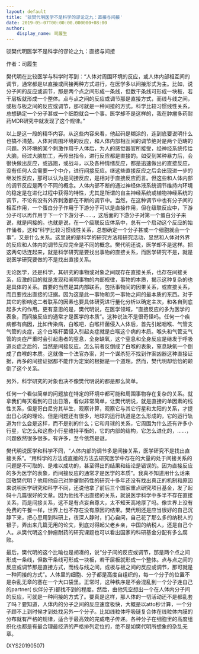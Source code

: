```yaml
---
layout: default
title: '驳樊代明医学不是科学的谬论之九：直接与间接'
date: 2019-05-07T00:00:00.000000+08:00
author:
    display_name: 司履生
---
```


驳樊代明医学不是科学的谬论之九：直接与间接

作者：司履生

樊代明在比较医学与科学时写到：“人体对周围环境的反应，或人体内部相互间的调节，通常都是以直接或间接两种方式进行，在医学多以间接形式为主。比如，说分子间的反应或调节，那是两个点之间形成一条线，但数干条线可形成一块板，若干层板就形成一个整体。点与点之间的反应或调节那是直接方式，而线与线之间，或板与板之间的反应或调节，那可就是一种间接的方式。科学比较习惯线性关系，总想确定一个分子甚或一个细胞就会一个事。医学却不是这样的，我在肿瘤多药耐药MDR研究中就发现了这个规律。”

以上是这一段的精华内容。从这些内容来看，他起码是糊涂的，连到底要说明什么也搞不清楚。人体对周围环境的反应，和人体内部相互间的调节绝对是两个范畴的问题。外环境的某个刺激作用于人体后，为人的感觉器官所接受，经神经系统传给大脑，经过大脑加工，再传出指令，进行反应都是直接的。如受到某种暴力后，会很快做出反应，或逃跑，或战斗，以及各种情绪反应，都是迅速做出的直接反应，没有任何人会需要一个中介，进行间接反应。继这些直接反应之后会出现进一步的继发性反应，那可以认为是间接反应，是相对于直接反应而言。但这些和人体内部的调节反应是两个不同的概念。人体内部不断的通过神经体液系统调节维持内环境的稳定是在进化过程中获得的特性，尤其是所谓的自主神经系统或植物神经系统的调节，不论有没有外界刺激都在不断的调节中。当然，在这种调节中也有分子间的相互作用，一个蛋白分子作用于下游分子可以是直接作用，但在级联反应中，下游分子可以再作用于下一个下游分子……，这后面的下游分子对第一个蛋白分子来说，就是间接的。也就是说，在一个级联反应体系中，总有一个启动这个反应的始作俑者。这和“科学比较习惯线性关系，总想确定一个分子甚或一个细胞就会一个事”，又是什么关系。这里说的是科学的研究方法和研究活动，显然和人体对外界的反应和人体内的调节反应完全是不同的概念。樊代明还说，医学却不是这样。把这两句话连起来，就是科学研究是要找出事物的直接关系，而医学研究不是，就是说医学研究要做的不是找出直接关系。

无论医学，还是科学，其研究的事物或对象之间既存在直接关系，也存在间接关系，应激的目的就是发现和阐明事物的内部规律，事物的本质，揭示这种复杂的也是具体的关系。首要的当然是其内部联系，包括事物间的因果关系，或直接关系，而且要找出直接的证据。因为这是此一事物和另一事物之间的最本质的东西。对于其它的影响这二者联系的因素也要具体研究进行量化分析以确定主次，和各自到底起多大的作用。更有意思的是，樊代明说，在医学领域，“直接反应的多为医学的表象，而间接反应的通常才是医学的本质”。这种说法不是很奇怪吗。任何一个疾病都有病因，比如传染病，白喉吧，白喉杆菌侵入人体后，首先引起咽喉、气管支气管的炎症，这个白喉杆菌侵入引起炎症就是白喉这个病的本质。喉头和气管支气管的炎症严重时会引起患者的窒息，全身缺氧，这个窒息和全身反应是继发于呼吸道炎症之后的，当然是间接反应。怎么前者反倒成了白喉的表象，窒息缺氧一个倒成了白喉的本质。这就像一个法官办案，对一个谋杀犯不找到作案凶器这种直接证据，再多的间接证据都不能作为定案的根据是一个道理。然而，樊代明却恰恰的颠倒了这个关系。

另外，科学研究的对象也决不像樊代明说的都是那么简单。

任何一个看似简单的问题放在特定的环境中都可能和周围事物存在复杂的关系。就拿我们每天看到的日出日落，看似非常简单，让樊代明说，就是直接的单因素的线性关系，但是哥白尼穷其毕生，观察计算，观察它与其它行星和太阳的关系，才提出日心说的理论。但是问题还有很多，地球的运行轨道是怎么形成的，它的运行轨道为什么会是这样，而不是别的什么；它和月球的关系，它周围为什么还有许多小行星，它怎么和这些小行星维持平衡的，它的内部的结构，它怎么进化的，……，问题依然很多很多。有许多，至今依然是谜。

樊代明说医学和科学不同，“人体内部的调节多是间接关系，医学研究不是找出直接关系”。“用科学的方法或直接的方法去研究医学中存在的大量的处于间接关系的问题是不可取的、是难以成功的，甚至得出的结果和结论是错误的。因为直接反应的多为医学的表象，而间接反应的通常才是医学的本质”。我真不知道用什么话来回敬樊代明？他用他自己对肿瘤耐药性的研究十多年还没有找出真正的机制和原因来说明医学研究和科学不同，还说他拿了前后三个国家重点研究项目基金，发了起码十几篇很好的文章。因为他找不出直接的关系，就说医学科学中多半不存在直接关系，而是间接关系，这不是有点妄自尊大，太不知天高地厚了吗。像世界上没有免费的午餐一样，世界上也不存在没有原因的结果。樊代明还是应当很好的自己沉静下来，把心思用到科研上，夜深人静时，扪心自问，自己花了那么多的纳税人的银子，弄出来几篇无用的论文，到底对得起父老乡亲，中国的纳税人，还是自己个人。从樊代明这个肿瘤耐药的研究课题也可以看出国家的科研基金分配有多么腐败。

最后，樊代明的这个比喻也是胡凑的，说“分子间的反应或调节，那是两个点之间形成一条线，但数干条线可形成一块板，若干层板就形成一个整体。点与点之间的反应或调节那是直接方式，而线与线之间，或板与板之间的反应或调节，那可就是一种间接的方式”。人体里的细胞、分子都是高度自组织的，每一个分子的位置不是杂乱无章的塞在一个大口袋里。正常时，这种秩序是不会混乱到一个分子连自己的partner( 伙伴分子)都找不到的程度。然后，由他凭空想出一个在人体内分子间的反应，可就是一种间接的方式了。要真是这样，那人体的一切活动还不是都乱套了吗？要知道，人体内的分子之间的反应速度极快，大概是以atto秒计算，一个分子顾不上到时候才到处找另外一个分子。比如线粒体呼吸链复合体在线粒体内膜的分布就有严格的规律，适合于最高效的完成电子传递。各种分子在细胞里的高度组织化也都是有最合理最经济的严格排列定位的，绝不是如樊代明所想象的杂乱无章。

(XYS20190507)

